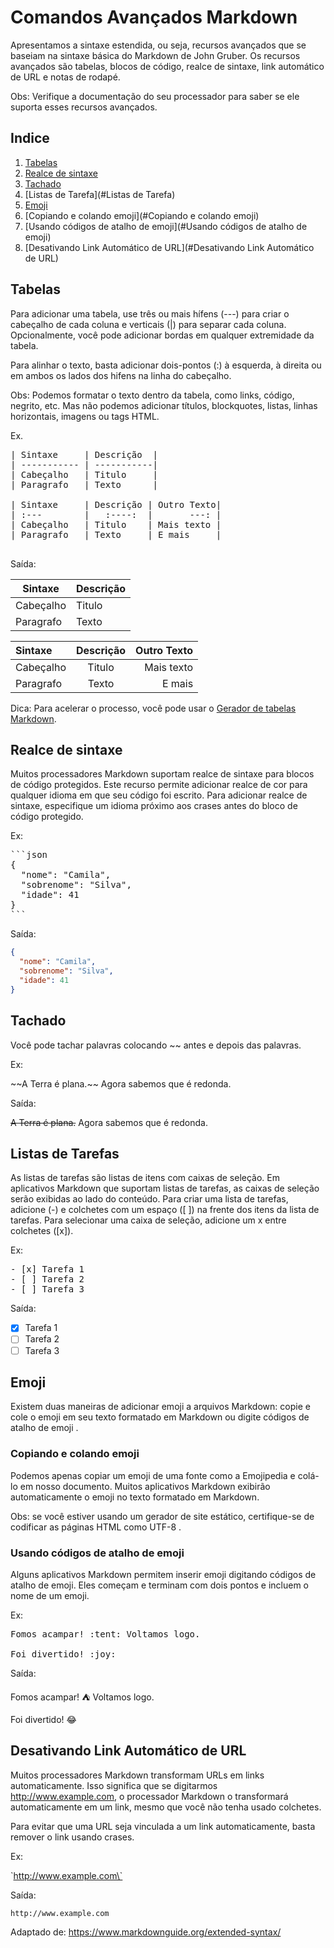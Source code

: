 
# Comandos Avançados Markdown

Apresentamos a sintaxe estendida, ou seja, recursos avançados que se baseiam na sintaxe básica do Markdown de John Gruber. Os recursos avançados são tabelas, blocos de código, realce de sintaxe, link automático de URL e notas de rodapé. 

Obs: Verifique a documentação do seu processador para saber se ele suporta esses recursos avançados.

## Indice
1. [Tabelas](#Tabelas)
1. [Realce de sintaxe](#Realce&nbs;de&nbs;sintaxe)
1. [Tachado](#Tachado)
1. [Listas de Tarefa](#Listas de Tarefa)
1. [Emoji](#Emoji)
  1. [Copiando e colando emoji](#Copiando e colando emoji)
  1. [Usando códigos de atalho de emoji](#Usando códigos de atalho de emoji)
1. [Desativando Link Automático de URL](#Desativando Link Automático de URL)


## Tabelas
Para adicionar uma tabela, use três ou mais hífens (---) para criar o cabeçalho de cada coluna e verticais (|) para separar cada coluna. Opcionalmente, você pode adicionar bordas em qualquer extremidade da tabela.

Para alinhar o texto, basta adicionar dois-pontos (:) à esquerda, à direita ou em ambos os lados dos hifens na linha do cabeçalho.

Obs: Podemos formatar o texto dentro da tabela, como links, código, negrito, etc. Mas não podemos adicionar títulos, blockquotes, listas, linhas horizontais, imagens ou tags HTML.

Ex.

<pre>
| Sintaxe     | Descrição  |
| ----------- | -----------|
| Cabeçalho   | Titulo     |
| Paragrafo   | Texto      |

| Sintaxe     | Descrição | Outro Texto|
| :---        |   :----:  |       ---: |
| Cabeçalho   | Titulo    | Mais texto |
| Paragrafo   | Texto     | E mais     |

</pre>


Saída:

| Sintaxe      | Descrição |
| ----------- | ----------- |
| Cabeçalho      | Titulo    |
| Paragrafo   | Texto        |

| Sintaxe     | Descrição | Outro Texto|
| :---        |    :----: |       ---: |
| Cabeçalho   | Titulo    | Mais texto |
| Paragrafo   | Texto     | E mais     |


Dica: Para acelerar o processo, você pode usar o [Gerador de tabelas Markdown](https://www.tablesgenerator.com/markdown_tables).

## Realce de sintaxe

Muitos processadores Markdown suportam realce de sintaxe para blocos de código protegidos. Este recurso permite adicionar realce de cor para qualquer idioma em que seu código foi escrito. Para adicionar realce de sintaxe, especifique um idioma próximo aos crases antes do bloco de código protegido.

Ex:

<pre>
```json
{
  "nome": "Camila",
  "sobrenome": "Silva",
  "idade": 41
}
```
</pre>

Saída:

```json
{
  "nome": "Camila",
  "sobrenome": "Silva",
  "idade": 41
}
```

## Tachado
Você pode tachar palavras colocando \~\~ antes e depois das palavras.

Ex:

\~\~A Terra é plana.\~\~ Agora sabemos que é redonda.

Saída:

~~A Terra é plana.~~ Agora sabemos que é redonda.

## Listas de Tarefas
As listas de tarefas são listas de itens com caixas de seleção. Em aplicativos Markdown que suportam listas de tarefas, as caixas de seleção serão exibidas ao lado do conteúdo. Para criar uma lista de tarefas, adicione (-) e colchetes com um espaço ([ ]) na frente dos itens da lista de tarefas. Para selecionar uma caixa de seleção, adicione um x entre colchetes ([x]).

Ex:

<pre>
- [x] Tarefa 1
- [ ] Tarefa 2
- [ ] Tarefa 3
</pre>

Saída:

- [x] Tarefa 1
- [ ] Tarefa 2
- [ ] Tarefa 3

## Emoji
Existem duas maneiras de adicionar emoji a arquivos Markdown: copie e cole o emoji em seu texto formatado em Markdown ou digite códigos de atalho de emoji .

### Copiando e colando emoji
Podemos apenas copiar um emoji de uma fonte como a Emojipedia e colá-lo em nosso documento. Muitos aplicativos Markdown exibirão automaticamente o emoji no texto formatado em Markdown. 

Obs: se você estiver usando um gerador de site estático, certifique-se de codificar as páginas HTML como UTF-8 .

### Usando códigos de atalho de emoji
Alguns aplicativos Markdown permitem inserir emoji digitando códigos de atalho de emoji. Eles começam e terminam com dois pontos e incluem o nome de um emoji.

Ex:

<pre>
Fomos acampar! :tent: Voltamos logo.

Foi divertido! :joy:
</pre>

Saída:

Fomos acampar! :tent: Voltamos logo.

Foi divertido! :joy:

## Desativando Link Automático de URL
Muitos processadores Markdown transformam URLs em links automaticamente. Isso significa que se digitarmos http://www.example.com, o processador Markdown o transformará automaticamente em um link, mesmo que você não tenha usado colchetes.

Para evitar que uma URL seja vinculada a um link automaticamente, basta remover o link usando crases.

Ex: 

\`http://www.example.com\`

Saída:

`http://www.example.com`


Adaptado de: https://www.markdownguide.org/extended-syntax/
